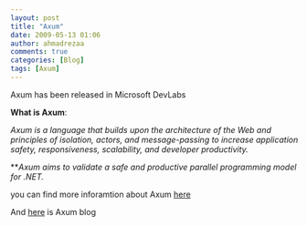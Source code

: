 ```yaml
---
layout: post
title: "Axum"
date: 2009-05-13 01:06
author: ahmadrezaa
comments: true
categories: [Blog]
tags: [Axum]
---
```



Axum has been released in Microsoft DevLabs
  

**What is Axum**:
  

>   

*Axum is a language that builds upon the architecture of the Web and principles of isolation, actors, and message-passing to increase application safety, responsiveness, scalability, and developer productivity.*
    

***Axum aims to validate a safe and productive parallel programming model for .NET.*
 

  

you can find more inforamtion about Axum [here](http://msdn.microsoft.com/en-us/devlabs/dd795202.aspx)
  

And [here](http://blogs.msdn.com/maestroteam/default.aspx) is Axum blog

